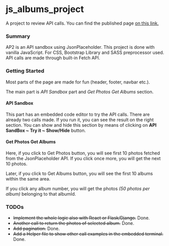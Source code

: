 # js_albums_project

A project to review API calls.
You can find the published page [on this link.](https://enginkosure.github.io/js_albums_project/)

### Summary

AP2 is an API sandbox using JsonPlaceholder. This project is done with vanilla JavaScript.
For CSS, Bootstrap Library and SASS preprocessor used.
API calls are made through built-in Fetch API.

### Getting Started

Most parts of the page are made for fun (header, footer, navbar etc.).

The main part is _API Sandbox_ part and _Get Photos Get Albums_ section.

#### API Sandbox

This part has an embedded code editor to try the API calls. There are already two calls made. If you run it, you can see the result on the right section.
You can show and hide this section by means of clicking on **API SandBox ~ Try it ~ Show/Hide** button.

#### Get Photos Get Albums

Here, if you click to Get Photos button, you will see first 10 photos fetched from the JsonPlaceholder API.
If you click once more, you will get the next 10 photos.

Later, if you click to Get Albums button, you will see the first 10 albums within the same area.

If you click any album number, you will get the photos _(50 photos per album)_ belonging to that albumId.

### TODOs

- ~~Implement the whole logic also with React or Flask/Django.~~ Done.
- ~~Another call to return the photos of selected album.~~ Done.
- ~~Add pagination.~~ Done.
- ~~Add a Helper file to show other call examples in the embedded terminal.~~ Done.
